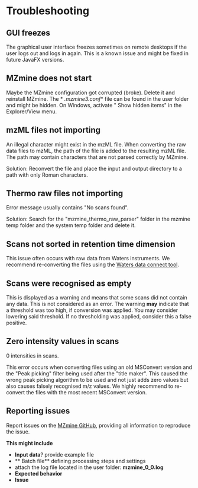 # Troubleshooting

## GUI freezes

The graphical user interface freezes sometimes on remote desktops if the user logs out and logs in
again. This is a known issue and might be fixed in future JavaFX versions.

## MZmine does not start

Maybe the MZmine configuration got corrupted (broke). Delete it and reinstall MZmine. The *
*.mzmine3.conf** file can be found in the user folder and might be hidden. On Windows, activate "
Show hidden items" in the Explorer/View menu.

## mzML files not importing

An illegal character might exist in the mzML file. When converting the raw data files to mzML, the
path of the file is added to the resulting mzML file. The path may contain characters that are not
parsed correctly by MZmine.

Solution: Reconvert the file and place the input and output directory to a path with only Roman
characters.

## Thermo raw files not importing

Error message usually contains "No scans found".

Solution: Search for the "mzmine_thermo_raw_parser" folder in the mzmine temp folder and the system
temp folder and delete it.

## Scans not sorted in retention time dimension

This issue often occurs with raw data from Waters instruments. We recommend re-converting the files
using the [Waters data connect tool](data_conversion.md#waters).

## Scans were recognised as empty

This is displayed as a warning and means that some scans did not contain any data. This is not
considered as an error. The warning **may** indicate that a threshold was too high, if conversion
was applied. You may consider lowering said threshold. If no thresholding was applied, consider
this a false positive.

## Zero intensity values in scans

0 intensities in scans.

This error occurs when converting files using an old MSConvert version and the "Peak picking" filter
being used after the "title maker". This caused the wrong peak picking algorithm to be used and not
just adds zero values but also causes falsely recognised m/z values. We highly recommend to
re-convert the files with the most recent MSConvert version.

## Reporting issues

Report issues on the [MZmine GitHub](https://github.com/mzmine/mzmine3/issues), providing all
information to reproduce the issue.

**This might include**

- **Input data**? provide example file
- ** Batch file** defining processing steps and settings
- attach the log file located in the user folder: **mzmine_0_0.log**
- **Expected behavior**
- **Issue** 
